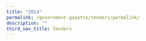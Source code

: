 ```yaml
---
title: "2014"
permalink: /government-gazette/tenders/permalink/
description: ""
third_nav_title: Tenders
---
```

